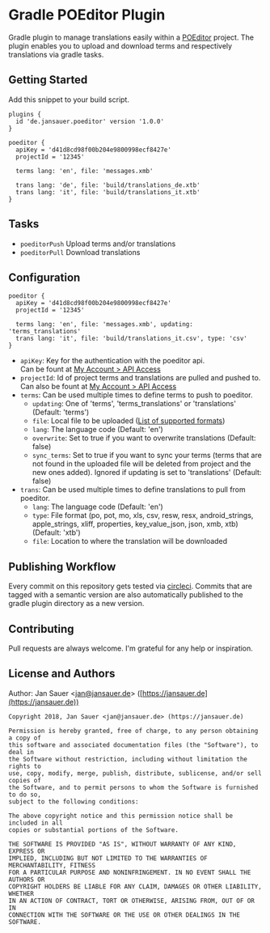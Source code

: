 # Gradle POEditor Plugin

Gradle plugin to manage translations easily within a [POEditor](https://poeditor.com) project. The 
plugin enables you to upload and download terms and respectively translations via gradle tasks.

## Getting Started

Add this snippet to your build script.

```
plugins {
  id 'de.jansauer.poeditor' version '1.0.0'
}

poeditor {
  apiKey = 'd41d8cd98f00b204e9800998ecf8427e'
  projectId = '12345'

  terms lang: 'en', file: 'messages.xmb'
  
  trans lang: 'de', file: 'build/translations_de.xtb'
  trans lang: 'it', file: 'build/translations_it.xtb'
}
```

## Tasks

* `poeditorPush` Upload terms and/or translations
* `poeditorPull` Download translations

## Configuration

```
poeditor {
  apiKey = 'd41d8cd98f00b204e9800998ecf8427e'
  projectId = '12345'

  terms lang: 'en', file: 'messages.xmb', updating: 'terms_translations'
  trans lang: 'it', file: 'build/translations_it.csv', type: 'csv'
}
```

* `apiKey`: Key for the authentication with the poeditor api.<br>
  Can be fount at [My Account > API Access](https://poeditor.com/account/api)
* `projectId`: Id of project terms and translations are pulled and pushed to.<br>
   Can also be fount at [My Account > API Access](https://poeditor.com/account/api)
* `terms`: Can be used multiple times to define terms to push to poeditor.
  * `updating`: One of 'terms', 'terms_translations' or 'translations' (Default: 'terms')
  * `file`: Local file to be uploaded ([List of supported formats](https://poeditor.com/help/#SupportedFormats))
  * `lang`: The language code (Default: 'en')
  * `overwrite`: Set to true if you want to overwrite translations (Default: false)
  * `sync_terms`: Set to true if you want to sync your terms (terms that are 
    not found in the uploaded file will be deleted from project and the new 
    ones added). Ignored if updating is set to 'translations' (Default: false)
* `trans`: Can be used multiple times to define translations to pull from poeditor.
  * `lang`: The language code (Default: 'en')
  * `type`: File format (po, pot, mo, xls, csv, resw, resx, android_strings, apple_strings, xliff, 
     properties, key_value_json, json, xmb, xtb) (Default: 'xtb')
  * `file`: Location to where the translation will be downloaded

## Publishing Workflow

Every commit on this repository gets tested via [circleci](https://circleci.com/gh/jansauer/gradle-poeditor-plugin).
Commits that are tagged with a semantic version are also automatically published to the gradle 
plugin directory as a new version.

## Contributing

Pull requests are always welcome. I'm grateful for any help or inspiration.

## License and Authors

Author: Jan Sauer
<[jan@jansauer.de](mailto:jan@jansauer.de)>
([https://jansauer.de](https://jansauer.de))

```text
Copyright 2018, Jan Sauer <jan@jansauer.de> (https://jansauer.de)

Permission is hereby granted, free of charge, to any person obtaining a copy of
this software and associated documentation files (the "Software"), to deal in
the Software without restriction, including without limitation the rights to
use, copy, modify, merge, publish, distribute, sublicense, and/or sell copies of
the Software, and to permit persons to whom the Software is furnished to do so,
subject to the following conditions:

The above copyright notice and this permission notice shall be included in all
copies or substantial portions of the Software.

THE SOFTWARE IS PROVIDED "AS IS", WITHOUT WARRANTY OF ANY KIND, EXPRESS OR
IMPLIED, INCLUDING BUT NOT LIMITED TO THE WARRANTIES OF MERCHANTABILITY, FITNESS
FOR A PARTICULAR PURPOSE AND NONINFRINGEMENT. IN NO EVENT SHALL THE AUTHORS OR
COPYRIGHT HOLDERS BE LIABLE FOR ANY CLAIM, DAMAGES OR OTHER LIABILITY, WHETHER
IN AN ACTION OF CONTRACT, TORT OR OTHERWISE, ARISING FROM, OUT OF OR IN
CONNECTION WITH THE SOFTWARE OR THE USE OR OTHER DEALINGS IN THE SOFTWARE.
```
